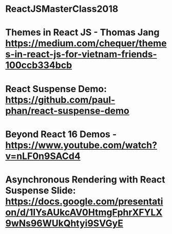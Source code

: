 # ReactJSMasterClass2018
# Themes in React JS - Thomas Jang https://medium.com/chequer/themes-in-react-js-for-vietnam-friends-100ccb334bcb
# React Suspense Demo: https://github.com/paul-phan/react-suspense-demo
# Beyond React 16 Demos - https://www.youtube.com/watch?v=nLF0n9SACd4
# Asynchronous Rendering with React Suspense Slide: https://docs.google.com/presentation/d/1IYsAUkcAV0HtmgFphrXFYLX9wNs96WUkQhtyi9SVGyE
